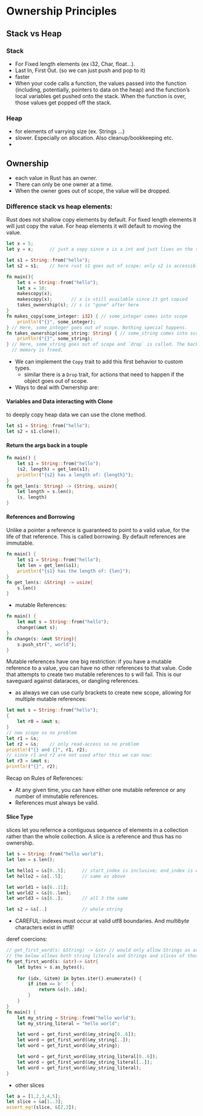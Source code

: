 # Ownership Principles

## Stack vs Heap
### Stack
- For Fixed length elements (ex i32, Char, float...). 
- Last In, First Out. (so we can just push and pop to it)
- faster
- When your code calls a function, the values passed into the function (including, potentially, pointers to data on the heap) and the function’s local variables get pushed onto the stack. When the function is over, those values get popped off the stack.


### Heap
- for elements of varrying size (ex. Strings ...)
- slower. Especially on allocation. Also cleanup/bookkeeping etc.
- 
## Ownership
- each value in Rust has an owner.
- There can only be one owner at a time.
- When the owner goes out of scope, the value will be dropped.
### Difference stack vs heap elements:
Rust does not shallow copy elements by default. For fixed length elements it will just copy the value. For heap elements it will default to moving the value.
```rust
let x = 5;
let y = x;      // just a copy since x is a int and just lives on the stack -> default is a copy

let s1 = String::from("hello");
let s2 = s1;    // here rust s1 goes out of scope; only s2 is accessible afterwards. 
```
```rust
fn main(){
    let s = String::from("hello");
    let x = 10;
    makescopy(x);
    makescopy(x);       // x is still available since it got copied
    takes_ownership(s); // s is "gone" after here
}
fn makes_copy(some_integer: i32) { // some_integer comes into scope
    println!("{}", some_integer);
} // Here, some_integer goes out of scope. Nothing special happens.
fn takes_ownership(some_string: String) { // some_string comes into scope
    println!("{}", some_string);
} // Here, some_string goes out of scope and `drop` is called. The backing
  // memory is freed.
```
- We can implement the `Copy` trait to add this first behavior to custom types.
    - similar there is a `Drop` trait, for actions that need to happen if the object goes out of scope.
- Ways to deal with Ownership are:
#### Variables and Data interacting with Clone
to deeply copy heap data we can use the clone method.
```rust
let s1 = String::from("hello");
let s2 = s1.clone();
```

#### Return the args back in a touple
```rust
fn main() {
    let s1 = String::from("hello");
    (s2, length) = get_len(s1);
    println!("{s2} has a length of: {length}");
}
fn get_len(s: String) -> (String, usize){
    let length = s.len();
    (s, length)
}
```

#### References and Borrowing
Unlike a pointer a reference is guaranteed to point to a valid value, for the life of that reference.
This is called borrowing. By default references are immutable.
```rust
fn main() {
    let s1 = String::from("hello");
    let len = get_len(&s1);
    println!("{s1} has the length of: {len}");
}
fn get_len(s: &String) -> usize{
    s.len()
}
```
- mutable References:
```rust
fn main() {
    let mut s = String::from("hello");
    change(&mut s);
}
fn change(s: &mut String){
    s.push_str(", world");
}
```
Mutable references have one big restriction: if you have a mutable reference to a value, you can have no other references to that value. Code that attempts to create two mutable references to s will fail. This is our saveguard against dataraces, or dangling references.
- as always we can use curly brackets to create new scope, allowing for multiple mutable references:
```rust
let mut s = String::from("hello");
{
    let r0 = &mut s;
}
// new scope so no problem
let r1 = &s;
let r2 = &s;    // only read-access so no problem
println!("{} and {}", r1, r2);
// since r1 and r2 are not used after this we can now:
let r3 = &mut s;    
println!("{}", r2);


```
Recap on Rules of References:
- At any given time, you can have either one mutable reference or any number of immutable references.
- References must always be valid.

#### Slice Type
slices let you refernce a contiguous sequence of elements in a collection rather than the whole collection. A slice is a reference and thus has no ownership.
```rust
let s = String::from("hello world");
let len = s.len();

let hello1 = &s[0..5];      // start_index is inclusive; end_index is exclusive
let hello2 = &s[..5];       // same as above

let world1 = &s[6..11];
let world2 = &s[6..len];
let world3 = &s[6..];       // all 3 the same

let s2 = &s[..]             // whole string
```
- CAREFUL: indexes must occur at valid utf8 boundaries. And *multibyte* characters exist in utf8!


deref coercions:
```rust
// get_first_word(s: &String) -> &str // would only allow Strings as args
// the below allows both string literals and Strings and slices of those as args.
fn get_first_word(s: &str)-> &str{
    let bytes = s.as_bytes();
    
    for (idx, &item) in bytes.iter().enumerate() {
        if item == b' ' {
            return &s[0..idx];
        }
    }
}
fn main() {
    let my_string = String::from("hello world");
    let my_string_literal = "hello world";

    let word = get_first_word(&my_string[0..6]);
    let word = get_first_word(&my_string[..]);
    let word = get_first_word(&my_string);

    let word = get_first_word(&my_string_literal[0..6]);
    let word = get_first_word(&my_string_literal[..]);
    let word = get_first_word(&my_string_literal);
}
```
- other slices
```rust
let a = [1,2,3,4,5];
let slice = &a[1..3];
assert_eq!(slice, &[2,3]);
```